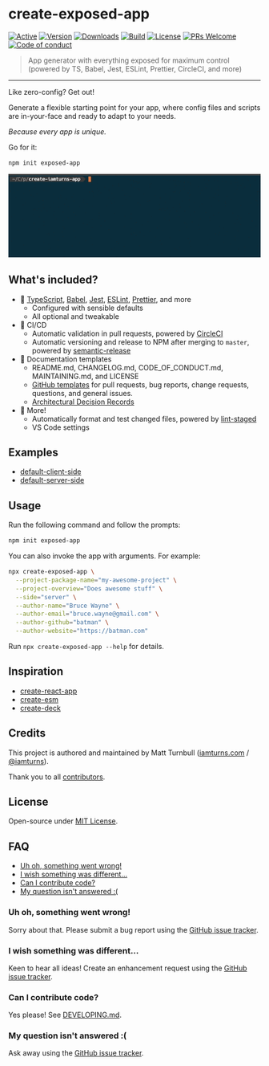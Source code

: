 # create-exposed-app

[![Active](https://img.shields.io/badge/active-yes-green.svg?style=flat-square)](https://github.com/iamturns/create-exposed-app/graphs/commit-activity) [![Version](https://img.shields.io/npm/v/create-exposed-app.svg?style=flat-square)](https://www.npmjs.com/package/create-exposed-app?activeTab=versions) [![Downloads](https://img.shields.io/npm/dt/create-exposed-app.svg?style=flat-square)](https://www.npmjs.com/package/create-exposed-app) [![Build](https://img.shields.io/circleci/project/github/iamturns/create-exposed-app/master.svg?style=flat-square)](https://circleci.com/gh/iamturns/create-exposed-app) [![License](https://img.shields.io/github/license/iamturns/create-exposed-app.svg?style=flat-square)](https://github.com/iamturns/create-exposed-app/blob/master/LICENSE) [![PRs Welcome](https://img.shields.io/badge/PRs-welcome-brightgreen.svg?style=flat-square)](https://github.com/iamturns/create-exposed-app#can-i-contribute-code) [![Code of conduct](https://img.shields.io/badge/code%20of-conduct-ff69b4.svg?style=flat-square)](https://github.com/iamturns/create-exposed-app/blob/master/CODE_OF_CONDUCT.md)

> App generator with everything exposed for maximum control (powered by TS, Babel, Jest, ESLint, Prettier, CircleCI, and more)

---

Like zero-config? Get out!

Generate a flexible starting point for your app, where config files and scripts are in-your-face and ready to adapt to your needs.

_Because every app is unique._

Go for it:

```bash
npm init exposed-app
```

![command demo](docs/assets/demo-command.gif)

## What's included?

- :wrench: [TypeScript](https://www.typescriptlang.org/), [Babel](https://babeljs.io/), [Jest](https://jestjs.io/), [ESLint](https://eslint.org/), [Prettier](https://prettier.io/), and more
  - Configured with sensible defaults
  - All optional and tweakable
- :rocket: CI/CD
  - Automatic validation in pull requests, powered by [CircleCI](https://circleci.com/)
  - Automatic versioning and release to NPM after merging to `master`, powered by [semantic-release](https://github.com/semantic-release/semantic-release)
- :book: Documentation templates
  - README.md, CHANGELOG.md, CODE_OF_CONDUCT.md, MAINTAINING.md, and LICENSE
  - [GitHub templates](https://help.github.com/articles/about-issue-and-pull-request-templates/) for pull requests, bug reports, change requests, questions, and general issues.
  - [Architectural Decision Records](https://adr.github.io/)
- :tada: More!
  - Automatically format and test changed files, powered by [lint-staged](https://github.com/okonet/lint-staged)
  - VS Code settings

## Examples

- [default-client-side](https://github.com/iamturns/create-exposed-app/tree/master/examples/default-client-side)
- [default-server-side](https://github.com/iamturns/create-exposed-app/tree/master/examples/default-server-side)

## Usage

Run the following command and follow the prompts:

```bash
npm init exposed-app
```

You can also invoke the app with arguments. For example:

```bash
npx create-exposed-app \
  --project-package-name="my-awesome-project" \
  --project-overview="Does awesome stuff" \
  --side="server" \
  --author-name="Bruce Wayne" \
  --author-email="bruce.wayne@gmail.com" \
  --author-github="batman" \
  --author-website="https://batman.com"
```

Run `npx create-exposed-app --help` for details.

## Inspiration

- [create-react-app](https://github.com/facebook/create-react-app)
- [create-esm](https://github.com/standard-things/create-esm)
- [create-deck](https://github.com/jxnblk/mdx-deck/tree/master/create-deck)

## Credits

This project is authored and maintained by Matt Turnbull ([iamturns.com](https://iamturns.com) / [@iamturns](https://twitter.com/iamturns)).

Thank you to all [contributors](https://github.com/iamturns/create-exposed-app/graphs/contributors).

## License

Open-source under [MIT License](https://github.com/iamturns/create-exposed-app/blob/master/LICENSE).

## FAQ

<!-- START doctoc generated TOC please keep comment here to allow auto update -->
<!-- DON'T EDIT THIS SECTION, INSTEAD RE-RUN doctoc TO UPDATE -->

- [Uh oh, something went wrong!](#uh-oh-something-went-wrong)
- [I wish something was different…](#i-wish-something-was-different)
- [Can I contribute code?](#can-i-contribute-code)
- [My question isn't answered :(](#my-question-isnt-answered-)

<!-- END doctoc generated TOC please keep comment here to allow auto update -->

### Uh oh, something went wrong!

Sorry about that. Please submit a bug report using the [GitHub issue tracker](https://github.com/iamturns/create-exposed-app/issues).

### I wish something was different…

Keen to hear all ideas! Create an enhancement request using the [GitHub issue tracker](https://github.com/iamturns/create-exposed-app/issues).

### Can I contribute code?

Yes please! See [DEVELOPING.md](./DEVELOPING.md).

### My question isn't answered :(

Ask away using the [GitHub issue tracker](https://github.com/iamturns/create-exposed-app/issues).
